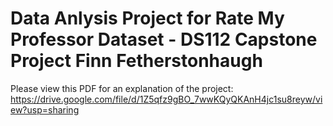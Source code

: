 # Data Anlysis Project for Rate My Professor Dataset - DS112 Capstone Project Finn Fetherstonhaugh
Please view this PDF for an explanation of the project: https://drive.google.com/file/d/1Z5qfz9gBO_7wwKQyQKAnH4jc1su8reyw/view?usp=sharing
